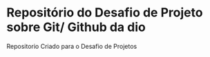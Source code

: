 # Repositório do Desafio de Projeto sobre Git/ Github da dio
Repositorio Criado para o Desafio de Projetos
